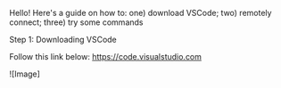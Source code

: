 Hello! Here's a guide on how to: one) download VSCode; two) remotely connect; three) try some commands

Step 1: Downloading VSCode

Follow this link below:
https://code.visualstudio.com

![Image] 
